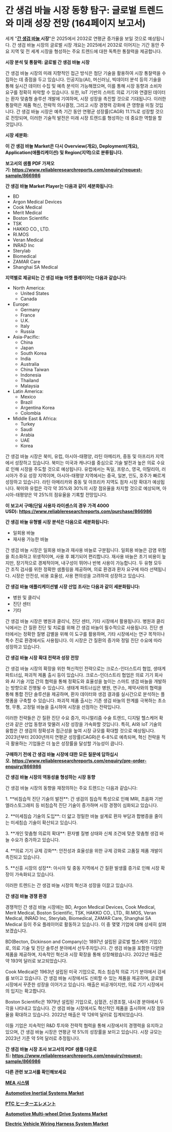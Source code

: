 <p><h1>간 생검 바늘 시장 동향 탐구: 글로벌 트렌드와 미래 성장 전망 (164페이지 보고서)</h1></p><p>세계 "<strong><a href="https://www.reliableresearchreports.com/liver-biopsy-needle-r866986?utm_campaign=105&utm_medium=8&utm_source=Github&utm_content=ia&utm_term=24012025&utm_id=liver-biopsy-needle">간 생검 바늘&nbsp;</a></strong><strong>시장</strong>"은 2025에서 2032로 연평균 증가율을 보일 것으로 예상됩니다. 간 생검 바늘 시장의 글로벌 시장 개요는 2025에서 2032로 이어지는 기간 동안 주요 지역 및 전 세계 시장을 형성하는 주요 트렌드에 대한 독특한 통찰력을 제공합니다.</p>
<p><strong>시장 분석 및 통찰력: 글로벌 간 생검 바늘 시장</strong></p>
<p><p>간 생검 바늘 시장의 미래 지향적인 접근 방식은 첨단 기술을 활용하여 시장 통찰력을 수집하는 데 중점을 두고 있습니다. 인공지능(AI), 머신러닝, 빅데이터 분석 등의 기술을 통해 실시간 데이터 수집 및 예측 분석이 가능해졌으며, 이를 통해 시장 동향과 소비자 요구를 정확히 파악할 수 있습니다. 또한, IoT 기반의 스마트 의료 기기와 연결된 데이터는 환자 맞춤형 솔루션 개발에 기여하며, 시장 성장을 촉진할 것으로 기대됩니다. 이러한 통찰력은 제품 혁신, 전략적 의사결정, 그리고 시장 경쟁력 강화에 큰 영향을 미칠 것입니다. 간 생검 바늘 시장은 예측 기간 동안 연평균 성장률(CAGR) 11.1%로 성장할 것으로 전망되며, 이러한 기술적 발전은 미래 시장 트렌드를 형성하는 데 중요한 역할을 할 것입니다.</p><a href="%7CAUTHORITHY_DOMAIN_URL%7C?utm_campaign=105&utm_medium=8&utm_source=Github&utm_content=ia&utm_term=24012025&utm_id=liver-biopsy-needle"></a></p>
<p><strong>시장 세분화:</strong></p>
<p><strong>이 간 생검 바늘 Market은 다시 Overview(개요), Deployment(개요), Application(애플리케이션) 및 Region(지역)으로 분류됩니다.</strong></p>
<p><strong>보고서의 샘플 PDF 가져오기:&nbsp;<a href="https://www.reliableresearchreports.com/enquiry/request-sample/866986?utm_campaign=105&utm_medium=8&utm_source=Github&utm_content=ia&utm_term=24012025&utm_id=liver-biopsy-needle">https://www.reliableresearchreports.com/enquiry/request-sample/866986</a></strong><strong></strong></p>
<p><strong>간 생검 바늘 Market Player는 다음과 같이 세분화됩니다:</strong></p>
<p><ul><li>BD</li><li>Argon Medical Devices</li><li>Cook Medical</li><li>Merit Medical</li><li>Boston Scientific</li><li>TSK</li><li>HAKKO CO., LTD.</li><li>RI.MOS</li><li>Veran Medical</li><li>INRAD Inc</li><li>Sterylab</li><li>Biomedical</li><li>ZAMAR Care</li><li>Shanghai SA Medical</li></ul></p>
<p><strong>지역별로 제공되는 간 생검 바늘 마켓 플레이어는 다음과 같습니다:</strong></p>
<p><ul>
    <li>
        North America:
        <ul>
            <li>United States</li>
            <li>Canada</li>
        </ul>
    </li>
    <li>
        Europe:
        <ul>
            <li>Germany</li>
            <li>France</li>
            <li>U.K.</li>
            <li>Italy</li>
            <li>Russia</li>
        </ul>
    </li>
    <li>
        Asia-Pacific:
        <ul>
            <li>China</li>
            <li>Japan</li>
            <li>South Korea</li>
            <li>India</li>
            <li>Australia</li>
            <li>China Taiwan</li>
            <li>Indonesia</li>
            <li>Thailand</li>
            <li>Malaysia</li>
        </ul>
    </li>
    <li>
        Latin America:
        <ul>
            <li>Mexico</li>
            <li>Brazil</li>
            <li>Argentina Korea</li>
            <li>Colombia</li>
        </ul>
    </li>
    <li>
        Middle East & Africa:
        <ul>
            <li>Turkey</li>
            <li>Saudi</li>
            <li>Arabia</li>
            <li>UAE</li>
            <li>Korea</li>
        </ul>
    </li>
    </ul></p>
<p><p>간 생검 바늘 시장은 북미, 유럽, 아시아-태평양, 라틴 아메리카, 중동 및 아프리카 지역에서 성장하고 있습니다. 북미는 미국과 캐나다를 중심으로 기술 발전과 높은 의료 수요로 인해 시장을 주도할 것으로 예상됩니다. 유럽에서는 독일, 프랑스, 영국, 이탈리아, 러시아가 주요 성장 지역이며, 아시아-태평양 지역에서는 중국, 일본, 인도, 호주가 빠르게 성장하고 있습니다. 라틴 아메리카와 중동 및 아프리카 지역도 점차 시장 확대가 예상됩니다. 북미와 유럽은 각각 약 35%와 30%의 시장 점유율을 차지할 것으로 예상되며, 아시아-태평양은 약 25%의 점유율을 기록할 전망입니다.</p></p>
<p><strong>이 보고서 구매(단일 사용자 라이센스의 경우 가격 4000 USD):&nbsp;<a href="https://www.reliableresearchreports.com/purchase/866986?utm_campaign=105&utm_medium=8&utm_source=Github&utm_content=ia&utm_term=24012025&utm_id=liver-biopsy-needle">https://www.reliableresearchreports.com/purchase/866986</a></strong></p>
<p><strong>간 생검 바늘 유형별 시장 분석은 다음으로 세분화됩니다:</strong></p>
<p><ul><li>일회용 바늘</li><li>재사용 가능한 바늘</li></ul></p>
<p><p>간 생검 바늘 시장은 일회용 바늘과 재사용 바늘로 구분됩니다. 일회용 바늘은 감염 위험을 최소화하고 위생적이며, 사용 후 폐기되어 편리합니다. 재사용 바늘은 초기 비용이 높지만, 장기적으로 경제적이며, 내구성이 뛰어나 반복 사용이 가능합니다. 두 유형 모두 간 조직 검사를 위한 정확한 샘플링을 제공하며, 의료 환경과 환자 요구에 따라 선택됩니다. 시장은 안전성, 비용 효율성, 사용 편의성을 고려하여 성장하고 있습니다.</p></p>
<p><strong>간 생검 바늘 애플리케이션별 시장 산업 조사는 다음과 같이 세분화됩니다:</strong></p>
<p><ul><li>병원 및 클리닉</li><li>진단 센터</li><li>기타</li></ul></p>
<p><p>간 생검 바늘 시장은 병원과 클리닉, 진단 센터, 기타 시장에서 활용됩니다. 병원과 클리닉에서는 간 질환 진단 및 치료를 위해 간 생검 바늘이 필수적으로 사용됩니다. 진단 센터에서는 정확한 질병 감별을 위해 이 도구를 활용하며, 기타 시장에서는 연구 목적이나 특수 진료 환경에서도 사용됩니다. 이 시장은 간 질환의 증가와 정밀 진단 수요에 따라 성장하고 있습니다.</p></p>
<p><strong>간 생검 바늘 시장 확대 전략과 성장 전망</strong></p>
<p><p>간 생검 바늘 시장의 확장을 위한 혁신적인 전략으로는 크로스-인더스트리 협업, 생태계 파트너십, 파괴적 제품 출시 등이 있습니다. 크로스-인더스트리 협업은 의료 기기 회사와 AI 기술 기업 간의 협력을 통해 정확도와 효율성을 높이는 스마트 생검 바늘을 개발하는 방향으로 진행될 수 있습니다. 생태계 파트너십은 병원, 연구소, 제약사와의 협력을 통해 통합 진단 솔루션을 제공하며, 환자 데이터와 생검 결과를 실시간으로 분석하는 플랫폼을 구축할 수 있습니다. 파괴적 제품 출시는 기존 생검 바늘의 한계를 극복하는 초소형, 무통, 고정밀 바늘을 출시하여 시장을 선점하는 전략입니다.</p><p>이러한 전략들은 간 질환 진단 수요 증가, 미니멀리즘 수술 트렌드, 디지털 헬스케어 확산과 같은 산업 동향과 맞물려 시장 성장을 가속화할 것입니다. 특히, AI와 IoT 기술의 융합은 간 생검의 정확성과 접근성을 높여 시장 규모를 확대할 것으로 예상됩니다. 2023년부터 2030년까지 연평균 성장률(CAGR)은 6-8%로 예측되며, 혁신 전략을 적극 활용하는 기업들은 더 높은 성장률을 달성할 가능성이 큽니다.</p></p>
<p><strong>구매하기 전에 간 생검 바늘 시장에 대한 모든 질문에 답하십시오.&nbsp;<a href="https://www.reliableresearchreports.com/enquiry/pre-order-enquiry/866986?utm_campaign=105&utm_medium=8&utm_source=Github&utm_content=ia&utm_term=24012025&utm_id=liver-biopsy-needle">https://www.reliableresearchreports.com/enquiry/pre-order-enquiry/866986</a></strong><strong></strong></p>
<p><strong>간 생검 바늘 시장의 역동성을 형성하는 시장 동향</strong></p>
<p><p>간 생검 바늘 시장의 동향을 재정의하는 주요 트렌드는 다음과 같습니다:</p><p>1. **비침습적 진단 기술의 발전**: 간 생검의 침습적 특성으로 인해 MRI, 초음파 기반 엘라스토그래피 등 비침습적 진단 기술이 증가하며 시장 경쟁이 심화되고 있습니다.</p><p>2. **미세침습 기술의 도입**: 더 얇고 정밀한 바늘 설계로 환자 부담과 합병증을 줄이는 미세침습 기술이 확산되고 있습니다.</p><p>3. **개인 맞춤형 의료의 확대**: 환자별 질병 상태와 신체 조건에 맞춘 맞춤형 생검 바늘 수요가 증가하고 있습니다.</p><p>4. **의료 기기 규제 강화**: 안전성과 효율성을 위한 규제 강화로 고품질 제품 개발이 촉진되고 있습니다.</p><p>5. **신흥 시장의 성장**: 아시아 및 중동 지역에서 간 질환 발생률 증가로 인해 시장 확장이 가속화되고 있습니다.</p><p>이러한 트렌드는 간 생검 바늘 시장의 혁신과 성장을 이끌고 있습니다.</p></p>
<p><strong>간 생검 바늘 경쟁 환경</strong></p>
<p><p>경쟁적인 간 생검 바늘 시장에는 BD, Argon Medical Devices, Cook Medical, Merit Medical, Boston Scientific, TSK, HAKKO CO., LTD., RI.MOS, Veran Medical, INRAD Inc, Sterylab, Biomedical, ZAMAR Care, Shanghai SA Medical 등이 주요 플레이어로 활동하고 있습니다. 이 중 몇몇 기업에 대해 상세히 살펴보겠습니다.</p><p>BD(Becton, Dickinson and Company)는 1897년 설립된 글로벌 헬스케어 기업으로, 의료 기술 및 진단 솔루션 분야에서 선두주자입니다. 간 생검 바늘을 포함한 다양한 제품을 제공하며, 지속적인 혁신과 시장 확장을 통해 성장해왔습니다. 2022년 매출은 약 193억 달러로 보고되었습니다.</p><p>Cook Medical은 1963년 설립된 미국 기업으로, 최소 침습적 의료 기기 분야에서 강세를 보이고 있습니다. 간 생검 바늘 시장에서도 신뢰할 수 있는 제품을 제공하며, 글로벌 시장에서 꾸준한 성장을 이어가고 있습니다. 매출은 비공개이지만, 의료 기기 시장에서의 입지는 확고합니다.</p><p>Boston Scientific은 1979년 설립된 기업으로, 심혈관, 신경조절, 내시경 분야에서 두각을 나타내고 있습니다. 간 생검 바늘 시장에서도 혁신적인 제품을 출시하며 시장 점유율을 확대하고 있습니다. 2022년 매출은 약 126억 달러로 집계되었습니다.</p><p>이들 기업은 지속적인 R&D 투자와 전략적 협력을 통해 시장에서의 경쟁력을 유지하고 있으며, 간 생검 바늘 시장은 연평균 약 5%의 성장률을 보이고 있습니다. 시장 규모는 2023년 기준 약 5억 달러로 추정됩니다.</p></p>
<p><strong>간 생검 바늘 시장 조사 보고서의 PDF 샘플 다운로드:&nbsp;<a href="https://www.reliableresearchreports.com/enquiry/request-sample/866986?utm_campaign=105&utm_medium=8&utm_source=Github&utm_content=ia&utm_term=24012025&utm_id=liver-biopsy-needle">https://www.reliableresearchreports.com/enquiry/request-sample/866986</a></strong></p>
<p><strong></strong></p>
<p><strong></strong></p>
<p><strong></strong></p>
<p><strong></strong></p>
<p><strong>다른 관련 보고서를 확인해보세요</strong></p>
<p><strong><p><a href="https://github.com/laholand/Market-Research-Report-List-6/blob/main/429902133499.md?utm_campaign=105&utm_medium=8&utm_source=Github&utm_content=ia&utm_term=24012025&utm_id=liver-biopsy-needle">MEA 시스템</a></p><p><a href="https://github.com/luckyshygirl/Market-Research-Report-List-7/blob/main/automotive-inertial-systems-market.md?utm_campaign=105&utm_medium=8&utm_source=Github&utm_content=ia&utm_term=24012025&utm_id=liver-biopsy-needle">Automotive Inertial Systems Market</a></p><p><a href="https://github.com/mohamedbakry57/Market-Research-Report-List-6/blob/main/223016433148.md?utm_campaign=105&utm_medium=8&utm_source=Github&utm_content=ia&utm_term=24012025&utm_id=liver-biopsy-needle">PTC ヒーターエレメント</a></p><p><a href="https://github.com/petbigbeepjn/Market-Research-Report-List-1/blob/main/automotive-multi-wheel-drive-systems-market.md?utm_campaign=105&utm_medium=8&utm_source=Github&utm_content=ia&utm_term=24012025&utm_id=liver-biopsy-needle">Automotive Multi-wheel Drive Systems Market</a></p><p><a href="https://github.com/arionmp/Market-Research-Report-List-5/blob/main/electric-vehicle-wiring-harness-system-market.md?utm_campaign=105&utm_medium=8&utm_source=Github&utm_content=ia&utm_term=24012025&utm_id=liver-biopsy-needle">Electric Vehicle Wiring Harness System Market</a></p></strong></p>